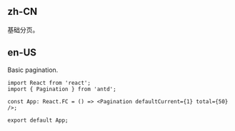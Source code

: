 ## zh-CN

基础分页。

## en-US

Basic pagination.
```tsx
import React from 'react';
import { Pagination } from 'antd';

const App: React.FC = () => <Pagination defaultCurrent={1} total={50} />;

export default App;
```
